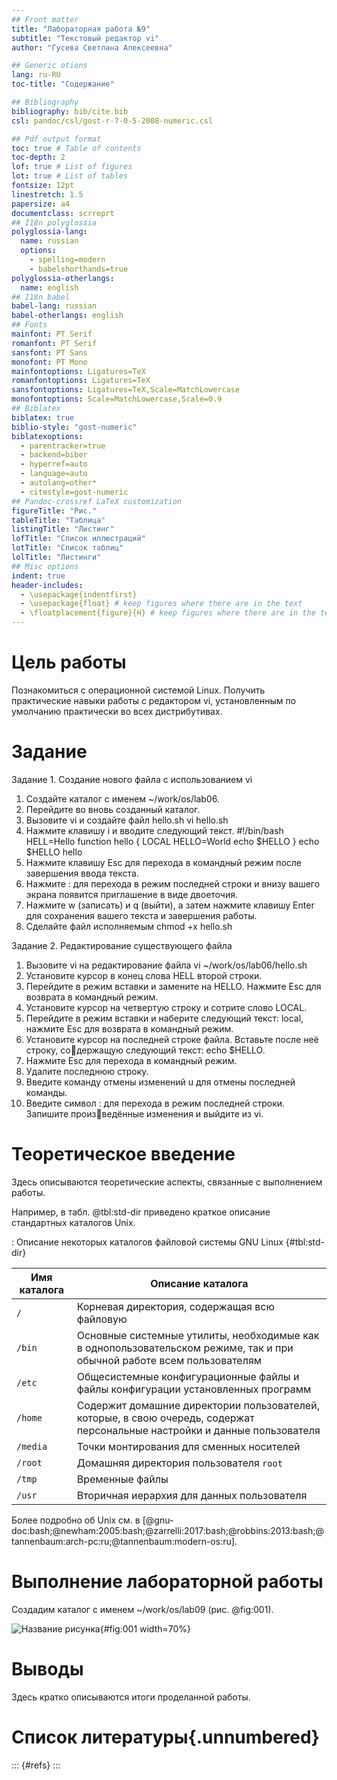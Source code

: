 ```yaml
---
## Front matter
title: "Лабораторная работа №9"
subtitle: "Текстовый редактор vi"
author: "Гусева Светлана Алексеевна"

## Generic otions
lang: ru-RU
toc-title: "Содержание"

## Bibliography
bibliography: bib/cite.bib
csl: pandoc/csl/gost-r-7-0-5-2008-numeric.csl

## Pdf output format
toc: true # Table of contents
toc-depth: 2
lof: true # List of figures
lot: true # List of tables
fontsize: 12pt
linestretch: 1.5
papersize: a4
documentclass: scrreprt
## I18n polyglossia
polyglossia-lang:
  name: russian
  options:
	- spelling=modern
	- babelshorthands=true
polyglossia-otherlangs:
  name: english
## I18n babel
babel-lang: russian
babel-otherlangs: english
## Fonts
mainfont: PT Serif
romanfont: PT Serif
sansfont: PT Sans
monofont: PT Mono
mainfontoptions: Ligatures=TeX
romanfontoptions: Ligatures=TeX
sansfontoptions: Ligatures=TeX,Scale=MatchLowercase
monofontoptions: Scale=MatchLowercase,Scale=0.9
## Biblatex
biblatex: true
biblio-style: "gost-numeric"
biblatexoptions:
  - parentracker=true
  - backend=biber
  - hyperref=auto
  - language=auto
  - autolang=other*
  - citestyle=gost-numeric
## Pandoc-crossref LaTeX customization
figureTitle: "Рис."
tableTitle: "Таблица"
listingTitle: "Листинг"
lofTitle: "Список иллюстраций"
lotTitle: "Список таблиц"
lolTitle: "Листинги"
## Misc options
indent: true
header-includes:
  - \usepackage{indentfirst}
  - \usepackage{float} # keep figures where there are in the text
  - \floatplacement{figure}{H} # keep figures where there are in the text
---
```


# Цель работы

Познакомиться с операционной системой Linux. Получить практические навыки работы с редактором vi, установленным по умолчанию практически во всех дистрибутивах.

# Задание

Задание 1. Создание нового файла с использованием vi
1. Создайте каталог с именем ~/work/os/lab06.
2. Перейдите во вновь созданный каталог.
3. Вызовите vi и создайте файл hello.sh
vi hello.sh
4. Нажмите клавишу i и вводите следующий текст.
#!/bin/bash
HELL=Hello
function hello {
LOCAL HELLO=World
echo $HELLO
}
echo $HELLO
hello
5. Нажмите клавишу Esc для перехода в командный режим после завершения ввода
текста.
6. Нажмите : для перехода в режим последней строки и внизу вашего экрана
появится приглашение в виде двоеточия.
7. Нажмите w (записать) и q (выйти), а затем нажмите клавишу Enter для сохранения вашего текста и завершения работы.
8. Сделайте файл исполняемым
chmod +x hello.sh

Задание 2. Редактирование существующего файла
1. Вызовите vi на редактирование файла
vi ~/work/os/lab06/hello.sh
2. Установите курсор в конец слова HELL второй строки.
3. Перейдите в режим вставки и замените на HELLO. Нажмите Esc для возврата в
командный режим.
4. Установите курсор на четвертую строку и сотрите слово LOCAL.
5. Перейдите в режим вставки и наберите следующий текст: local, нажмите Esc
для возврата в командный режим.
6. Установите курсор на последней строке файла. Вставьте после неё строку, содержащую следующий текст: echo $HELLO.
7. Нажмите Esc для перехода в командный режим.
8. Удалите последнюю строку.
9. Введите команду отмены изменений u для отмены последней команды.
10. Введите символ : для перехода в режим последней строки. Запишите произведённые изменения и выйдите из vi.

# Теоретическое введение

Здесь описываются теоретические аспекты, связанные с выполнением работы.

Например, в табл. @tbl:std-dir приведено краткое описание стандартных каталогов Unix.

: Описание некоторых каталогов файловой системы GNU Linux {#tbl:std-dir}

| Имя каталога | Описание каталога                                                                                                          |
|--------------|----------------------------------------------------------------------------------------------------------------------------|
| `/`          | Корневая директория, содержащая всю файловую                                                                               |
| `/bin `      | Основные системные утилиты, необходимые как в однопользовательском режиме, так и при обычной работе всем пользователям     |
| `/etc`       | Общесистемные конфигурационные файлы и файлы конфигурации установленных программ                                           |
| `/home`      | Содержит домашние директории пользователей, которые, в свою очередь, содержат персональные настройки и данные пользователя |
| `/media`     | Точки монтирования для сменных носителей                                                                                   |
| `/root`      | Домашняя директория пользователя  `root`                                                                                   |
| `/tmp`       | Временные файлы                                                                                                            |
| `/usr`       | Вторичная иерархия для данных пользователя                                                                                 |

Более подробно об Unix см. в [@gnu-doc:bash;@newham:2005:bash;@zarrelli:2017:bash;@robbins:2013:bash;@tannenbaum:arch-pc:ru;@tannenbaum:modern-os:ru].

# Выполнение лабораторной работы

Создадим каталог с именем ~/work/os/lab09 (рис. @fig:001).

![Название рисунка](image/1.pmg){#fig:001 width=70%}



# Выводы

Здесь кратко описываются итоги проделанной работы.

# Список литературы{.unnumbered}

::: {#refs}
:::
